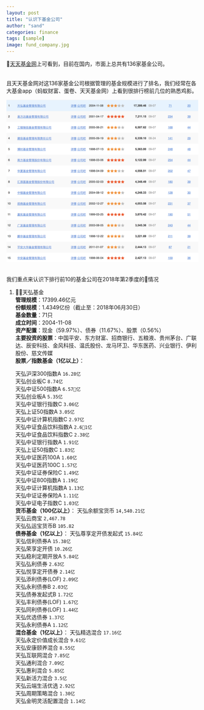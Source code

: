 ```yaml
---
layout: post
title: "认识下基金公司"
author: "sand"
categories: finance
tags: [sample]
image: fund_company.jpg
---
```


[天天基金网][5f044a6e]上可看到，目前在国内，市面上总共有136家基金公司。<br>

<br>且天天基金网对这136家基金公司根据管理的基金规模进行了排名，我们经常在各大基金app（蚂蚁财富、蛋卷、天天基金网）上看到很排行榜前几位的熟悉鸡影。

![fundrank](images/2018/09/fundrank.png)

<br>我们重点来认识下排行前10的基金公司在2018年第2季度的情况
1. 天弘基金
<br>  **管理规模**：17399.46亿元
<br>  **份额规模**：1.4349亿份（截止至：2018年06月30日）
<br>     **基金数量**：71只
  <br>    **成立时间**：2004-11-08
  <br>    **资产配置**：现金（59.97%）、债券（11.67%）、股票（0.56%）
  <br>    **主要投资的股票**：中国平安、东方财富、招商银行、五粮液、贵州茅台、广联达、辰安科技、金风科技、温氏股份、龙马环卫、华东医药、兴业银行、伊利股份、慈文传媒
  <br>    **股票／指数基金（1亿以上）**：


    天弘沪深300指数A     `16.28亿`
  <br>  天弘创业板C     `8.74亿`
    <br>天弘中证500指数A  `6.57亿`
  <br>  天弘创业板A    `5.35亿   `
  <br>  天弘中证银行指数C  `3.06亿`
<br>    天弘上证50指数A    `3.05亿`
<br>    天弘中证计算机指数C `2.97亿`
  <br>  天弘中证食品饮料指数A  `2.61亿`
    <br>天弘中证食品饮料指数C `2.38亿`
    <br>天弘中证银行指数A   `1.91亿`
    <br>天弘上证50指数C `1.83亿`
    <br>天弘中证医药100A `1.60亿`
    <br>天弘中证医药100C `1.57亿`
    <br>天弘中证证券保险C `1.49亿`
    <br>天弘中证800指数A  `1.19亿`
    <br>天弘中证计算机指数A `1.13亿`
    <br>天弘中证证券保险A  `1.11亿`
    <br>天弘中证电子指数C `1.03亿`
  <br>    **货币基金（100亿以上）**：
  天弘余额宝货币  `14,540.21亿`
  <br>天弘云商宝 `2,467.78`
  <br>天弘弘运宝货币B  `105.82`
  <br>**债券基金（1亿以上）**：
  天弘尊享定开债发起式  `15.84亿`
  <br>天弘信利债券A  `15.38亿`
  <br>天弘荣享定开债 `10.26亿`
  <br>天弘稳利定期开放A `5.84亿`
  <br>天弘弘利债券 `2.63亿`
  <br>天弘悦享定开债券  `2.14亿`
  <br>天弘添利债券(LOF) `2.09亿`
  <br>天弘永利债券B `2.03亿`
  <br>天弘债券发起式B `1.72亿`
  <br>天弘丰利债券(LOF) `1.67亿`
  <br>天弘同利债券(LOF) `1.44亿`
  <br>天弘优选债券 `1.37亿`
  <br>天弘永利债券A `1.12亿`
  <br>**混合基金（1亿以上）**：
  天弘精选混合 `17.16亿`
  <br>天弘永定价值成长混合 `9.61亿`
  <br>天弘安康颐养混合 `8.55亿`
  <br>天弘互联网混合 `7.85亿`
  <br>天弘通利混合  `7.09亿`
  <br>天弘惠利混合 `5.85亿`
  <br>天弘新活力混合 `3.5亿`
  <br>天弘云端生活优选 `2.92亿`
  <br>天弘周期策略混合 `1.30亿`
  <br>天弘金明灵活配置混合 `1.14亿`







  [5f044a6e]: http://fund.eastmoney.com/company/default.html "天天基金网"
